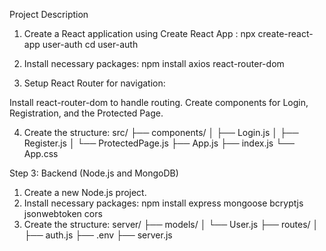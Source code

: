 Project Description
1.  Create a React application using Create React App :
  npx create-react-app user-auth
  cd user-auth


2.  Install necessary packages:
     npm install axios react-router-dom


3.  Setup React Router for navigation:

Install react-router-dom to handle routing.
Create components for Login, Registration, and the Protected Page.

4.  Create the structure:
         src/
├── components/
│   ├── Login.js
│   ├── Register.js
│   └── ProtectedPage.js
├── App.js
├── index.js
└── App.css

Step 3: Backend (Node.js and MongoDB)
1. Create a new Node.js project.
2.  Install necessary packages:
      npm install express mongoose bcryptjs jsonwebtoken cors
3.   Create the structure:
   server/
├── models/
│   └── User.js
├── routes/
│   ├── auth.js
├── .env
├── server.js
